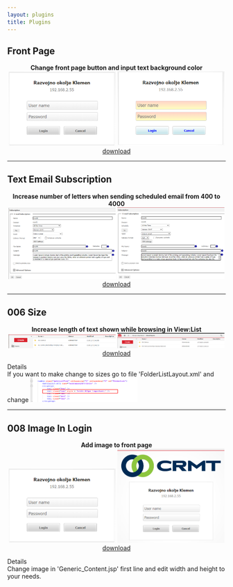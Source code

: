 ```yaml
---
layout: plugins
title: Plugins
---
```


## Front Page



<p align="center">
<b>Change front page button and input text background color</b><br/>
<img src="/img/Plugins/FrontPage/old.png" width="49%">
<img src="/img/Plugins/FrontPage/new.png" width="49%">  <br/>
<a href="/img/Plugins/FrontPage/FrontPage.zip">download</a>
</p>

---

## Text Email Subscription


<p align="center">
<b>Increase number of letters when sending scheduled email from 400 to 4000</b><br/>
<img src="/img/Plugins/TextEmailSubscription/old.png" width="49%" >
<img src="/img/Plugins/TextEmailSubscription/new.png" width="49%" >  <br/>
<a href="/img/Plugins/TextEmailSubscription/TextEmailSubscription.zip">download</a>


---

## 006 Size 


<p align="center">
<b>Increase length of text shown while browsing in View:List</b><br/>
<img src="/img/Plugins/006_Size/Old.png" width="49%" >
<img src="/img/Plugins/006_Size/New.png" width="49%" >  <br/>
<a href="/img/Plugins/006_Size/006_Size.zip">download</a>

Details <br/>
If you want to make change to sizes go to file 'FolderListLayout.xml' and change 
<img src="/img/Plugins/006_Size/sprememba.png" width="49%" > <br/>
</p>

---

## 008 Image In Login


<p align="center">
<b>Add image to front page</b><br/>
<img src="/img/Plugins/FrontPage/old.png" width="49%">
<img src="/img/Plugins/008_Image_In_Login/Nov_pogled.png" width="49%" >  <br/>
<a href="/img/Plugins/008_Image_In_Login/008_Image_In_Login.zip">download</a>

Details <br/>
Change image in 'Generic_Content.jsp' first line and edit width and height to your needs.
</p>


